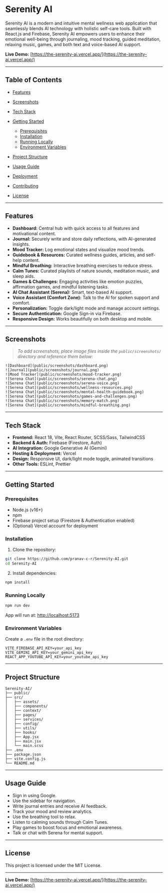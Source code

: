# Serenity AI

Serenity AI is a modern and intuitive mental wellness web application that seamlessly blends AI technology with holistic self-care tools. Built with React.js and Firebase, Serenity AI empowers users to enhance their emotional well-being through journaling, mood tracking, guided meditation, relaxing music, games, and both text and voice-based AI support.

**Live Demo:** [https://the-serenity-ai.vercel.app/](https://the-serenity-ai.vercel.app/)

---

## Table of Contents

* [Features](#features)
* [Screenshots](#screenshots)
* [Tech Stack](#tech-stack)
* [Getting Started](#getting-started)

  * [Prerequisites](#prerequisites)
  * [Installation](#installation)
  * [Running Locally](#running-locally)
  * [Environment Variables](#environment-variables)
* [Project Structure](#project-structure)
* [Usage Guide](#usage-guide)
* [Deployment](#deployment)
* [Contributing](#contributing)
* [License](#license)

---

## Features

* **Dashboard:** Central hub with quick access to all features and motivational content.
* **Journal:** Securely write and store daily reflections, with AI-generated insights.
* **Mood Tracker:** Log emotional states and visualize mood trends.
* **Guidebook & Resources:** Curated wellness guides, articles, and self-help content.
* **Mindful Breathing:** Interactive breathing exercises to reduce stress.
* **Calm Tunes:** Curated playlists of nature sounds, meditation music, and sleep aids.
* **Games & Challenges:** Engaging activities like emotion puzzles, affirmation games, and mindful listening tasks.
* **AI Chat Assistant (Serena):** Smart, text-based AI support.
* **Voice Assistant (Comfort Zone):** Talk to the AI for spoken support and comfort.
* **Personalization:** Toggle dark/light mode and manage account settings.
* **Secure Authentication:** Google Sign-in via Firebase.
* **Responsive Design:** Works beautifully on both desktop and mobile.

---

## Screenshots

> *To add screenshots, place image files inside the `public/screenshots/` directory and reference them below:*

```
![Dashboard](public/screenshots/dashboard.png)
![Journal](public/screenshots/journal.png)
![Mood Tracker](public/screenshots/mood-tracker.png)
![Serena Chat](public/screenshots/serena-chat.png)
![Serena Chat](public/screenshots/serena-voice.png)
![Serena Chat](public/screenshots/wellness-resources.png)
![Serena Chat](public/screenshots/mental-health-guidebook.png)
![Serena Chat](public/screenshots/games-and-challenges.png)
![Serena Chat](public/screenshots/memory-match.png)
![Serena Chat](public/screenshots/mindful-breathing.png)
```

---

## Tech Stack

* **Frontend:** React 18, Vite, React Router, SCSS/Sass, TailwindCSS
* **Backend & Auth:** Firebase (Firestore, Auth)
* **AI Integration:** Google Generative AI (Gemini)
* **Hosting & Deployment:** Vercel
* **Design:** Responsive UI, dark/light mode toggle, animated transitions
* **Other Tools:** ESLint, Prettier

---

## Getting Started

### Prerequisites

* Node.js (v16+)
* npm
* Firebase project setup (Firestore & Authentication enabled)
* (Optional) Vercel account for deployment

### Installation

1. Clone the repository:

```bash
git clone https://github.com/pranav-c-r/Serenity-AI.git
cd Serenity-AI
```

2. Install dependencies:

```bash
npm install
```

### Running Locally

```bash
npm run dev
```

App will run at: [http://localhost:5173](http://localhost:5173)

### Environment Variables

Create a `.env` file in the root directory:

```env
VITE_FIREBASE_API_KEY=your_api_key
VITE_GEMINI_API_KEY=your_gemini_api_key
REACT_APP_YOUTUBE_API_KEY=your_youtube_api_key
```

---

## Project Structure

```
Serenity-AI/
├── public/
├── src/
│   ├── assets/
│   ├── components/
│   ├── context/
│   ├── pages/
│   ├── services/
│   ├── config/
│   ├── utils/
│   ├── hooks/
│   ├── App.jsx
│   ├── main.jsx
│   └── main.scss
├── .env
├── package.json
├── vite.config.js
└── README.md
```

---

## Usage Guide

* Sign in using Google.
* Use the sidebar for navigation.
* Write journal entries and receive AI feedback.
* Track your mood and review analytics.
* Use the breathing tool to relax.
* Listen to calming sounds through Calm Tunes.
* Play games to boost focus and emotional awareness.
* Talk or chat with Serena for mental support.

---

## License

This project is licensed under the MIT License.

---

**Live Demo:** [https://the-serenity-ai.vercel.app/](https://the-serenity-ai.vercel.app/)
